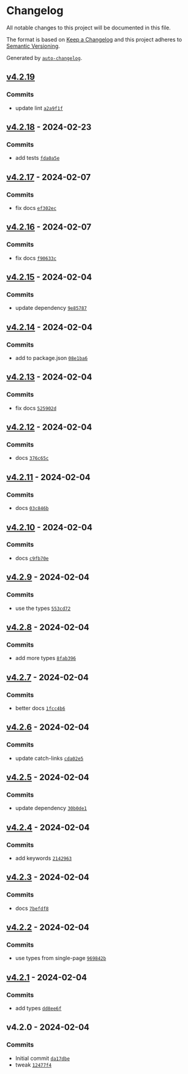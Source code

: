 # Changelog

All notable changes to this project will be documented in this file.

The format is based on [Keep a Changelog](https://keepachangelog.com/en/1.0.0/)
and this project adheres to [Semantic Versioning](https://semver.org/spec/v2.0.0.html).

Generated by [`auto-changelog`](https://github.com/CookPete/auto-changelog).

## [v4.2.19](https://github.com/nichoth/route-event/compare/v4.2.18...v4.2.19)

### Commits

- update lint [`a2a9f1f`](https://github.com/nichoth/route-event/commit/a2a9f1f22796d953f0d1a12a2e9b4a0f70307bc2)

## [v4.2.18](https://github.com/nichoth/route-event/compare/v4.2.17...v4.2.18) - 2024-02-23

### Commits

- add tests [`fda0a5e`](https://github.com/nichoth/route-event/commit/fda0a5ed55d8985e7f18c127447f30f391845b6a)

## [v4.2.17](https://github.com/nichoth/route-event/compare/v4.2.16...v4.2.17) - 2024-02-07

### Commits

- fix docs [`ef302ec`](https://github.com/nichoth/route-event/commit/ef302ec293eb72036279714af6cecced2c6e4a60)

## [v4.2.16](https://github.com/nichoth/route-event/compare/v4.2.15...v4.2.16) - 2024-02-07

### Commits

- fix docs [`f90633c`](https://github.com/nichoth/route-event/commit/f90633c119624ba12112d20211947deb6b39163c)

## [v4.2.15](https://github.com/nichoth/route-event/compare/v4.2.14...v4.2.15) - 2024-02-04

### Commits

- update dependency [`9e85787`](https://github.com/nichoth/route-event/commit/9e85787cb5d2954d7a60ab0eadc5f0775425c61f)

## [v4.2.14](https://github.com/nichoth/route-event/compare/v4.2.13...v4.2.14) - 2024-02-04

### Commits

- add to package.json [`08e1ba6`](https://github.com/nichoth/route-event/commit/08e1ba6978202bdeae0227e76b46d9ff44bf8d18)

## [v4.2.13](https://github.com/nichoth/route-event/compare/v4.2.12...v4.2.13) - 2024-02-04

### Commits

- fix docs [`525902d`](https://github.com/nichoth/route-event/commit/525902de386781e9f48ba509bbb665944e97a65f)

## [v4.2.12](https://github.com/nichoth/route-event/compare/v4.2.11...v4.2.12) - 2024-02-04

### Commits

- docs [`376c65c`](https://github.com/nichoth/route-event/commit/376c65c4a4de02517c71c452e0e800ee78be91d5)

## [v4.2.11](https://github.com/nichoth/route-event/compare/v4.2.10...v4.2.11) - 2024-02-04

### Commits

- docs [`03c846b`](https://github.com/nichoth/route-event/commit/03c846b18a5d0738a544be7e593470a3afbece09)

## [v4.2.10](https://github.com/nichoth/route-event/compare/v4.2.9...v4.2.10) - 2024-02-04

### Commits

- docs [`c9fb70e`](https://github.com/nichoth/route-event/commit/c9fb70e96f0a0a1d9f55e9d55ccccb1de151b452)

## [v4.2.9](https://github.com/nichoth/route-event/compare/v4.2.8...v4.2.9) - 2024-02-04

### Commits

- use the types [`553cd72`](https://github.com/nichoth/route-event/commit/553cd728a52b23a8d8763af3709766c61b385b48)

## [v4.2.8](https://github.com/nichoth/route-event/compare/v4.2.7...v4.2.8) - 2024-02-04

### Commits

- add more types [`8fab396`](https://github.com/nichoth/route-event/commit/8fab3965c0ba65a0192d138f2c8490f1cf4fb536)

## [v4.2.7](https://github.com/nichoth/route-event/compare/v4.2.6...v4.2.7) - 2024-02-04

### Commits

- better docs [`1fcc4b6`](https://github.com/nichoth/route-event/commit/1fcc4b6e80f833a62b26d77bcfcfe91f0b553c04)

## [v4.2.6](https://github.com/nichoth/route-event/compare/v4.2.5...v4.2.6) - 2024-02-04

### Commits

- update catch-links [`cda02e5`](https://github.com/nichoth/route-event/commit/cda02e5395a1af49d26d427836db02f2a5b469e4)

## [v4.2.5](https://github.com/nichoth/route-event/compare/v4.2.4...v4.2.5) - 2024-02-04

### Commits

- update dependency [`30b0de1`](https://github.com/nichoth/route-event/commit/30b0de1a3cb94f56819b210aae2785fd5a87fe98)

## [v4.2.4](https://github.com/nichoth/route-event/compare/v4.2.3...v4.2.4) - 2024-02-04

### Commits

- add keywords [`2142963`](https://github.com/nichoth/route-event/commit/2142963e96e34d1ba128d7159dafbfc067150399)

## [v4.2.3](https://github.com/nichoth/route-event/compare/v4.2.2...v4.2.3) - 2024-02-04

### Commits

- docs [`7befdf8`](https://github.com/nichoth/route-event/commit/7befdf82b0b578be1332e33e0e895deab866ccd8)

## [v4.2.2](https://github.com/nichoth/route-event/compare/v4.2.1...v4.2.2) - 2024-02-04

### Commits

- use types from single-page [`969842b`](https://github.com/nichoth/route-event/commit/969842b4d94161ac27f15aeff962b637d600a99f)

## [v4.2.1](https://github.com/nichoth/route-event/compare/v4.2.0...v4.2.1) - 2024-02-04

### Commits

- add types [`dd8ee6f`](https://github.com/nichoth/route-event/commit/dd8ee6f1a79f7b053201fc80d18027e0799d3e82)

## v4.2.0 - 2024-02-04

### Commits

- Initial commit [`da17dbe`](https://github.com/nichoth/route-event/commit/da17dbeaca7468000b61f23d81face2372d752a4)
- tweak [`12477f4`](https://github.com/nichoth/route-event/commit/12477f47b7703621bc8253555809905a6b8c4116)

